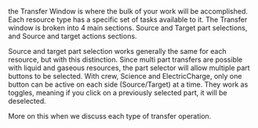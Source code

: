 the Transfer Window is where the bulk of your work will be accomplished.  Each resource type has a specific set of tasks available to it.  The Transfer window is broken into 4 main sections.   Source and Target part selections, and Source and target actions sections.

Source and target part selection works generally the same for each resource, but with this distinction.  Since multi part transfers are possible with liquid and gaseous resources, the part selector will allow multiple part buttons to be selected.  With crew, Science and ElectricCharge, only one button can be active on each side (Source/Target) at a time.  They work as toggles, meaning if you click on a previously selected part, it will be deselected.

More on this when we discuss each type of transfer operation.

